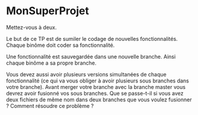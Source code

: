 # MonSuperProjet

Mettez-vous à deux.

Le but de ce TP est de sumiler le codage de nouvelles fonctionnalités. Chaque binôme doit coder sa fonctionnalité.

Une fonctionnalité est sauvegardée dans une nouvelle branche. Ainsi chaque binôme a sa propre branche.

Vous devez aussi avoir plusieurs versions simultanées de chaque fonctionnalité (ce qui va vous obliger à avoir plusieurs sous branches dans votre branche). Avant merger votre branche avec la branche master vous devrez avoir fusionné vos sous branches. Que se passe-t-il si vous avez deux fichiers de même nom dans deux branches que vous voulez fusionner ? Comment résoudre ce problème ?
